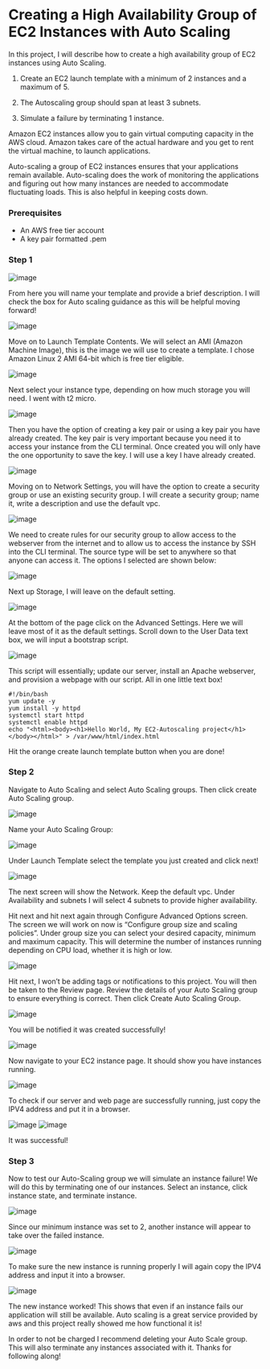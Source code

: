 # Creating a High Availability Group of EC2 Instances with Auto Scaling


In this project, I will describe how to create a high availability group of EC2 instances using Auto Scaling.

1. Create an EC2 launch template with a minimum of 2 instances and a maximum of 5.

2. The Autoscaling group should span at least 3 subnets.

3. Simulate a failure by terminating 1 instance.

Amazon EC2 instances allow you to gain virtual computing capacity in the AWS cloud. Amazon takes care of the actual hardware and you get to rent the virtual machine, to launch applications.

Auto-scaling a group of EC2 instances ensures that your applications remain available. Auto-scaling does the work of monitoring the applications and figuring out how many instances are needed to accommodate fluctuating loads. This is also helpful in keeping costs down.



### Prerequisites
* An AWS free tier account
* A key pair formatted .pem


### Step 1

![image](https://user-images.githubusercontent.com/115881685/218282752-8e8d2b72-2e53-429c-b729-0fe53234a81d.png)



From here you will name your template and provide a brief description. I will check the box for Auto scaling guidance as this will be helpful moving forward!



![image](https://user-images.githubusercontent.com/115881685/218282792-6e1f6aab-6237-4994-a166-ed77401463d4.png)



Move on to Launch Template Contents. We will select an AMI (Amazon Machine Image), this is the image we will use to create a template. I chose Amazon Linux 2 AMI 64-bit which is free tier eligible.



![image](https://user-images.githubusercontent.com/115881685/218282835-16731b41-5b1e-4722-84a8-8af15808efbd.png)


Next select your instance type, depending on how much storage you will need. I went with t2 micro.



![image](https://user-images.githubusercontent.com/115881685/218282890-07d0cc83-1927-4f1c-8075-a187cec0df8a.png)



Then you have the option of creating a key pair or using a key pair you have already created. The key pair is very important because you need it to access your instance from the CLI terminal. Once created you will only have the one opportunity to save the key. I will use a key I have already created.



![image](https://user-images.githubusercontent.com/115881685/218282911-449140ed-8f0e-48d1-994a-a29b2e32096d.png)



Moving on to Network Settings, you will have the option to create a security group or use an existing security group. I will create a security group; name it, write a description and use the default vpc.



![image](https://user-images.githubusercontent.com/115881685/218282953-37121d39-057d-4a35-af94-bffb547cc9c0.png)




We need to create rules for our security group to allow access to the webserver from the internet and to allow us to access the instance by SSH into the CLI terminal. The source type will be set to anywhere so that anyone can access it. The options I selected are shown below:




![image](https://user-images.githubusercontent.com/115881685/218282988-296e6a62-f0a8-470d-b9ae-c956260d2c89.png)



Next up Storage, I will leave on the default setting.



![image](https://user-images.githubusercontent.com/115881685/218283021-39107b18-ffd8-443b-8b89-1080ed09e4b5.png)



At the bottom of the page click on the Advanced Settings. Here we will leave most of it as the default settings. Scroll down to the User Data text box, we will input a bootstrap script.



![image](https://user-images.githubusercontent.com/115881685/218283059-2836955d-3e85-4c05-8508-1467dfc3dc24.png)




This script will essentially; update our server, install an Apache webserver, and provision a webpage with our script. All in one little text box!




```
#!/bin/bash
yum update -y
yum install -y httpd
systemctl start httpd
systemctl enable httpd
echo "<html><body><h1>Hello World, My EC2-Autoscaling project</h1></body></html>" > /var/www/html/index.html
```



Hit the orange create launch template button when you are done!



### Step 2
Navigate to Auto Scaling and select Auto Scaling groups. Then click create Auto Scaling group.



![image](https://user-images.githubusercontent.com/115881685/218283132-2363186b-5742-4603-b56f-82ce2eefb92c.png)



Name your Auto Scaling Group:



![image](https://user-images.githubusercontent.com/115881685/218283154-78b9cac0-0c6c-4607-ad4b-6084e4abe182.png)



Under Launch Template select the template you just created and click next!



![image](https://user-images.githubusercontent.com/115881685/218283177-3d8fc753-b391-4d3a-a74d-d2d9cde6c41e.png)



The next screen will show the Network. Keep the default vpc. Under Availability and subnets I will select 4 subnets to provide higher availability.




Hit next and hit next again through Configure Advanced Options screen. The screen we will work on now is “Configure group size and scaling policies”. Under group size you can select your desired capacity, minimum and maximum capacity. This will determine the number of instances running depending on CPU load, whether it is high or low.




![image](https://user-images.githubusercontent.com/115881685/218283224-32207e0b-3431-4a7b-9d43-713cb1008651.png)



Hit next, I won’t be adding tags or notifications to this project. You will then be taken to the Review page. Review the details of your Auto Scaling group to ensure everything is correct. Then click Create Auto Scaling Group.



![image](https://user-images.githubusercontent.com/115881685/218283260-3133df24-05d0-4f19-b478-1e694edfadbc.png)


You will be notified it was created successfully!



![image](https://user-images.githubusercontent.com/115881685/218283284-b95568f5-9d38-46dc-a633-d538efba5a71.png)



Now navigate to your EC2 instance page. It should show you have instances running.



![image](https://user-images.githubusercontent.com/115881685/218283302-aa25a4a3-e381-4289-ba73-1bb8d49e3db1.png)



To check if our server and web page are successfully running, just copy the IPV4 address and put it in a browser.



![image](https://user-images.githubusercontent.com/115881685/218283338-3b524b12-8c5d-483c-85b6-e43cc2a88230.png)
![image](https://user-images.githubusercontent.com/115881685/218283352-0fb5ccf5-5fcf-4210-9948-45350c80ca6d.png)







It was successful!




### Step 3
Now to test our Auto-Scaling group we will simulate an instance failure! We will do this by terminating one of our instances. Select an instance, click instance state, and terminate instance.


![image](https://user-images.githubusercontent.com/115881685/218283409-7e5d1830-620b-4d22-9b5e-6cc8d2cea597.png)



Since our minimum instance was set to 2, another instance will appear to take over the failed instance.



![image](https://user-images.githubusercontent.com/115881685/218283430-52e40adc-0e16-4ee8-8c5e-931b8b0466f8.png)



To make sure the new instance is running properly I will again copy the IPV4 address and input it into a browser.



![image](https://user-images.githubusercontent.com/115881685/218283485-def0d2f5-c7fe-400b-83a9-9d59cc1a1613.png)





The new instance worked! This shows that even if an instance fails our application will still be available. Auto scaling is a great service provided by aws and this project really showed me how functional it is!

In order to not be charged I recommend deleting your Auto Scale group. This will also terminate any instances associated with it. Thanks for following along!

















